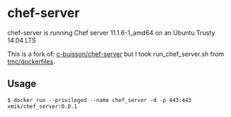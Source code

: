 # chef-server

chef-server is running Chef server 11.1.6-1_amd64 on an Ubuntu Trusty 14.04 LTS

This is a fork of: [c-buisson/chef-server](https://github.com/c-buisson/chef-server) but I took run_chef_server.sh from [tmc/dockerfiles](https://github.com/tmc/dockerfiles/tree/master/chef-server).

## Usage
```
$ docker run --privileged --name chef_server -d -p 443:443 xmik/chef_server:0.0.1
```


